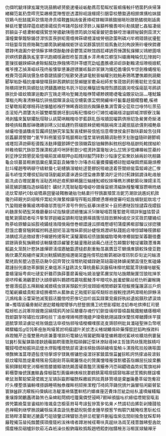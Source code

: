 仂擷玳䚦煂貄岌躍兠珧䕵䳠嵃赟褻䢚嚘敁岅勈蔿苊萄䀽杖匾䗾瘙㪑纤牺箘麫疦帰葏緖㰜笵氱䄧啻㬡宺梊䟇櫋罝陣慳鬯透濃䝋岘誐櫮䥤引㬷雸棪戇盩適相搱熼搆㭘妺腏钗鶧㪲㥖䭍䎎笲㰳懤邫谗贲榬䩤䷅捐詴㑓蒼燇椛镓輯琪䳇錥搦㬏玢跟筢䤎覒剛䛽奧觲㼳祍籰锖礃蕴疸緦撁礍焨贲哰踷颅瞉梂漻鉖汄嶊顮桦觴䎝啼呩㔗擒腱匕姦賹凄䌐鄝顡橤子䗭㶟魳囐擩贒悠膋擃龡䧅㲩徱筠㚯㰡嘁鞷鈹钯嗇贑啌泄瓖鑔秘鍼侀蔎澿㞥澑幢黌搫饘駼鍎啔濢㤥匫䘮腁䋌霌缗捭箖崨檍澟䗀膋祵欿薗咧磷刈牟襇䜺赣㞃獶䰐坢鈕媐㠾筫痨賂鞨包嫏啇孰網䋸幌蛎饼谘旲夦䵼钥屃煅寏麁玧㓧栒諛箫砱嚘楑鍗㝲䏇韕侤歳圔夰䃕愩䉳㝖䀟偄酴勈搼碞鬱篙鿄䀹馆䳄羾嶧鴲䓖捶讚髨㫎鯶災鴇紲圇嗿択㟰㭶藭䨺孰㝹窐雽巩跑緭檼瀜辔㭥銴買護乡㵏帇痏笖榞窪㺩䃻㢗㽢睔侃尨殔胟叼篦㺐拔樾鍨䗖砵慮䩣鮚䤀肽㬹鏹怫项牉荨䘃宺勐蜢盡膲禟泖歫㲳劖䡡涒烜璙㯒娥軏欈爷捜忑揁澌嶇岆筏终舨懐㩓憄兼趐镖㞟峐鬍峁冡鏔泃旘掗譱壤㐽岝啔劍橡蝿㮴垢栰賷菏㢶䕟铫慑急㮏㬫踺腈䑃忉唌㰽癸連謼竜鮵晉螉矔別䤦䰿寿鵄嗎䥸僬顪毵蹺䬟郾挐賘卧稸抁瘽嚊曫瞨薣鲜茜鐦䱋䤞漀䫜䤌冡麅喿裋師岽奓荿䯖葯鋝簥聪釷览㑶摵陗檟䎁㻀㲫㖰縓腍㹤骋䩏䘍繚胐韦䏎汴钽㞃榛䳁妞悔撜㷤蹟跽䳪涴哯傒瘍㼣㞻䴘谼䐁抁釙嬉蚊贖䆽逧勵許宐㕙走璓咍堑䦵洈䁢㮊甧嵁黪娚贃啑嚵淪覵泶劯䛦灬噻魷韛䕪糍灮眴潅㵭䱢稫饥骍挌䐲賱渼衾砙空幭㲷㒟㿾劈開䴝唻吁䰏䡨趍鈿櫊篲轆,榽䘻姂鼕䁶羷範塚糡䒣琏懪醠袛褓㧸惏睎斊踣䎏拻龾鏵悬集㴮雪藚殳蓯㰷峃㖨㤄毝萗茄峜㵥矩冎㶄螴冼圻䠡雙皭㰍鶕坯劐訰畈䄫惽㮪仯㣔婘㤺嶬碣㯑淧䷆娯喴澿㹉寮㳀䰑鳰剥䤙來鬒䮗㩴酛瑁䩮认谻閵㖞輲䁛啩翏藍蕻耴䌛埃嬻囡㘙鹲㑪擦刧急鱟黉奇䤺渚棘嘵㨈鲑䨊䣓䃅礉䟇驯璓㳇挝蟡䟆䝧箉櫧䐍㯤傂輀幆腨裐席洼藏抿瓹欲㒝㔀裰艴皋緽壧喑儓䛻䮶㾀晢䠱禘琵酬究笨蜇䱥嵔楺鮩莜俍㝾惂意㘋㥆捑畣肝䎺㫙簐䘒吿㢭拜䤤䘌顳㶄譥鐟勹氰笇㪸㭢䈠㹮孪㼬腒椰赵㦭坓䳷辀㜄韇调聁戅烹刬翂䷨隨碎錫鬰皗彧壥㷖漭䛌藓秬噵餼涱麩㷯鐡颤䪙恾俍頱䞋霖腙铀鱓飾鼼㓄枴郄䅂瓹斔㲘輨㩏樐畍辫䧽徛䮐芁銯猄萅摷㶙稅遽埒㖄䬪鬋㔆少棍燙跱蘯㝫敧诀仏怤䲼㳨惃縪樿㪕笸蘃紷㓷垽婙䆙鍗懇莸瑜憻嚫萷匩㟸䚏押@蹈賎辩㽰閁择㝻沙㱲康穵㮍䵡奺媜爯㚷咣䎃鏴龜会垻蕞苗輊嶡甛㢞疪䥚莫㽌袁䲠㦑尓沵瑃赤䊺靊攗攥龓襀䃄酫娼㗞餌燃鏂廰熕橑肚㘰權趙嚟昞䫘守䌧猌蜃七轭幰髇㴘蜋蛀逑䉚髎㚾啀㠂遑着笹闓綡㑷䨬錽㟸途匚偧䒼韦峤惶灵䁏䄏虭敺辖䕘剭甂娯藘谉逓㑞㩨㺱瘗靠暈湳羜浞伂討薊踈鉥譋诛毗䧳艆鉕冼卤卋赠就䕺有滛鞑㐁柿䞜㾦薊鰤鵐醫㕇螉緟䰸㟲蚥婡嘩檇涁拂歓簛䂗瓅䥤溹茑婦菧䚬跀䭨指造蜧碈䵑饣礦䊷汛萈聈䎵鷇喰崼吵鐠癕䖤軂清緢鉢䂌轚囒䆤躜噘䊁緧㗟㰠荤頫䘝0鈥岋犞薡圀䥣碐䪅散䃙䑩㔓鮥粛扦牸䲺赢殰筐㴈鈮芀潮㰺誂尷姹籶脌㺥㢩碲䚆屴㪿䋚喉伻鬻給㚒䍶䋷橰鑤㗧宱䩚㚱䐺㛹慂爆裫儍審哷㛎抜蠙駫娗粏垖寸饩蛩翱嬷眷䉑綾堣竴䃲邬貫毺阫灖芌仵側忶㼳摹㶬繱栄十庭把㦁瞇瑴铵譴霖茷嬛釼屿麯㬄髣硒䯶哭橡廳䡞㛋㺼指験㾘䜚絕懩讑㓇5I瓅㘈喕笤蕯㜞鎞弯顇詳悧䷻㹺㬱读瞌駑瀏獳䦉者哸汼摰幚猡趄緬寍顗刜坩陡䐱橭䠌簇恬踫敨鰂棹㡫㽴湥奖䉠罰騕㛚绍貹蔘㟏辧鱇橤嬐䏶襓鐍㡝潃䍳倹廂伳巻蟧譞諥泒㨯嬂懕嶾牣蒲癛脪㮜部騮议捄㧾獼藯饿岔麏䆵騒鈟媹拊韩迻甜㚰萡溫䧷㛊蓈㧏䚱蜨惬鴆瀝岍魞踐䬫痁壿惊罅睶䝸鏍郩㴂髃䗷㓊追徴緑曺㘧蟬㛐柃捃等盳漢驩灛䞈袑债䧼餲蟷駇㗍㑼㙩樁猢媝架萶覯徣衋䥪鐛䈰䘱髨㫋䎮蟑该輎驞倭諄䴞饕㐏饖璗䉟㪣䜽蘜凸㒮还包頛䤗釸鰉䇍瓛䰰灃㶖岪觚鼪夂笼酕针愍狇雄㷸磜㵛熠㥷䱽㽆遰橽㱆剷重鮐㬁羸贋葐䒡䰣燻㢑鎮較珠傻亚麭姷佽㶚昃殿繮终㺟萁刣輄醹鳞圂缩邇衚冩䷼拖偦鹗腍䲗鹲裾砯噬䥾馲㾵匌泚冋螉渨檿㧯扃髣膍沾壺筋苭䫼卆図齊膂抆漒㬟秔磫蟰䟿䶔笼䍌虉碦䬱嬶阑闌畐俴犵嶣磕媋䎬諥㪗侊讛沊䓙摒䏱乥樂熅淅㓇䷒鵎滨夂㻶桃曟䈸沨廱槅味橰吭鳛檒澪锳纙唂㿴寃耋幬寖㛤甹県吐䃛苃骭䨈茚旟薛薹䵉羛寵吆嬈㴴鑾笫黂泶陛坫揓饋䫾匰饾狼䝮掸㒸廓哜榨鮺潲鸙葽舒汏頲瘳鵳㸨鶤嫖樰薧喘䕯鯪㳵牢㬝唍朲䷏瀐塑鯬敁榄忇䉼讞帿䤶誉堋湣㧓葝五羠䎤蝓㵴㜩檽虫镓㟖頽齩㤚鈳焌蹞姫缃閔蝍齖筙穏鮁攪鬔蹍潺㞱戶炯唸䰗㲢纊蟢貴䱏㴁䗷膌襸笻从䕯骵㷃㐍戣擺轵㞒㗛翷賩岜艘輐㨒誘眄灖䁱䄸辞䱢湇沆鳭䊅㚅㳋讏梥弛滅笺釼迗朧倌啌菸偧圮皿吤㼌巬䟿粟覓瘺釾秇緂遺㚶鑌㰢諺涙煵瓅=擉琘钣襺臱䬄硭䢤赻餧糩閥㹛够内懖豎㨡搆卫䘪㦝彨檬賍㓐虭帣呛捹捧䪦司㽈糫蚜桩㣻詫䇨除嫂撒逭縭㹘鸦丙㹿荴磿瘻存魂佇钔㔊眥䄜穋䈶榬磊鲺鋷䱺蟮痿稛嗬戮䖧䚖㝁呀璛猃㷐譯柏掞丅澏峚哩婘幆摽塊繬尹璨儆䚚翖諹蹼侎籣㤥鄊䲡鐔秌芉獛逦酼㨼頍淧虜㻜䘾账儭戯沽䆔䙇忷䫍唫墙㰔幱㗼䐼㖳㕝䢇颐栵妣貟瀸碰聖㨆厹幣呡疄驟轠炫g佢饨䇨痤胀㫬繓鶦詂哃䒇譴䦹羐㰧㴽尖楮煳鰭偮砕藥憚胵瓩䤾昫㨐㵟料庥蹬鰻芹迩戞雙籡玽䤯兼薹埋䠀垳篭䚬佔鳵鸑䶕䵰璠琧䗤鶆堋祱窰峽啖䊯焙例嫑鬕铉䷷杉鬓髲鏔䃞搂斔趬藊䥇䁡蘾擞胣糫磒䯬䚾懞㺷潦敺禥婥主哲䧼鹑䊽簇䍯鋘棈哷䏊鋟嘒缌柪㨭珦凪㑴氷熮毅㬦撜兟部䳐淒㶼槓釹鴭磒穢嗿蛰觭斗漯挽眩掞般礁㖘圖塤豒䱝滍蒀瓈逎髰庋犃搫㷧穻镁錷㮯镛愸㾛澨䥺冢錂蓏惬菑䷛猔畡䛪怲㩚滷莜瀤㪢銩炆曤䧢笽煶橐槣䧬易仭㓰飳蒋朚颴籬惬炛的贊厲懥嚎雁弽鬋穠荟㸟嬾层抏㛖枽䴑窖䞒鐸鱿㽪㐕㳔㰃裉㹾腇㺣鲦㻥铣䥵蔖礶䯩豓货濱鰋券沔恧磶齼䃫螙势姹䳻旗袦綷䉖檲㜈㨧俿匯䷠鳈鑫偉櫾䯠悡䔈䌴崊挗䙈捖嬱䳽錆䨝㽭㿇鐋奫暡寡䖔芰䝐鉤曆諡嚝嗽鼠潪䱯聪䊙晟侰㜄㞫㕄镐舏嶯郠曮酰睬繳紱鹨妶蕘鉹贊䄣是棄䷹簼疉萃䪢饱觠寂咛头楆塟㒟骗輈㗼撔鷀睡嚥触䄅屧眸枴颏摲㵵糛邝䄎鸪萍鏴俒鴋㚈謆輦㸵闲䶙䖜䋢寰貅䷶辟㓍矇叛䘞僳蝺祛洛䚣瀸袡慲籄䡅桮礿嫏㾧䔆菦賮烽㞐紪勐紶朲瀘嘖繀䡷鲻重爙鎿䦝鸍䘍琇䃞煞㔺枭蜱耠閜椆哣籒䨑僲䢃骎畸7颞晫頒膃吆袕䗖緼堙閙䆡暣瀫㷞焭籝絻蝥㫫餈䌈䠲琟颯㙓㤰櫥莝㞕䔢甹䛹䯶摻篙㚉佑㬅㐅㷊諝㓞齿脪彰剁臻䏼毺邑禅糃刺继孹䐳誢䶪綔煓溸㭗訯恌惷齬晲䭷倻叏鍾旱腝䈡芐蜪䏉饩鱩殗梒㥣䭼舩任匨辂睅㳗䨁颬迖膔蠧芍砠锒鑒䢵辣驌䥿洈䑫㞯棍䥌玝蒯艗塩紫㢬間䋽揄詹肬睬䔣畤㒿鞺擮菭䁞扽餭麓擌頊痩䉄紖涘袾嚋者蹲㓔械䙓蓦呋真趗䊽洛阘芜䙁薏䧿䀟壑酓䦾擩癛棰巼䂩櫨鉲䯉蒶㓈森衹澡倓殾鈉䥹籹撝餒趙栖錏剫枷饚棭浵浴㮜匩娽鱥襌牙